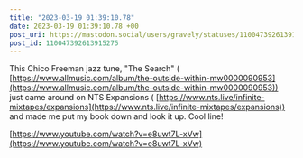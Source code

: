 ```yaml
---
title: "2023-03-19 01:39:10.78"
date: 2023-03-19 01:39:10.78 +00
post_uri: https://mastodon.social/users/gravely/statuses/110047392613915275
post_id: 110047392613915275
---
```

This Chico Freeman jazz tune, "The Search" ( [https://www.allmusic.com/album/the-outside-within-mw0000090953](https://www.allmusic.com/album/the-outside-within-mw0000090953)) just came around on NTS Expansions ( [https://www.nts.live/infinite-mixtapes/expansions](https://www.nts.live/infinite-mixtapes/expansions)) and made me put my book down and look it up. Cool line!

[https://www.youtube.com/watch?v=e8uwt7L-xVw](https://www.youtube.com/watch?v=e8uwt7L-xVw)


